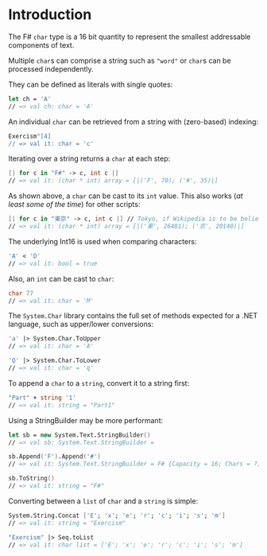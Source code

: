 # Introduction

The F# `char` type is a 16 bit quantity to represent the smallest addressable components of text.

Multiple `char`s can comprise a string such as `"word"` or `char`s can be processed independently.

They can be defined as literals with single quotes:

```fsharp
let ch = 'A'
// => val ch: char = 'A'
```

An individual `char` can be retrieved from a string with (zero-based) indexing:

```fsharp
Exercism"[4]
// => val it: char = 'c'
```

Iterating over a string returns a `char` at each step:

```fsharp
[| for c in "F#" -> c, int c |]
// => val it: (char * int) array = [|('F', 70); ('#', 35)|]
```

As shown above, a `char` can be cast to its `int` value.
This also works (*at least some of the time*) for other scripts:

```fsharp
[| for c in "東京" -> c, int c |] // Tokyo, if Wikipedia is to be believed
// => val it: (char * int) array = [|('東', 26481); ('京', 20140)|]
```

The underlying Int16 is used when comparing characters:

```fsharp
'A' < 'D'
// => val it: bool = true
```

Also, an `int` can be cast to `char`:

```fsharp
char 77
// => val it: char = 'M'
```

The `System.Char` library contains the full set of methods expected for a .NET language, such as upper/lower conversions:

```fsharp
'a' |> System.Char.ToUpper
// => val it: char = 'A'

'Q' |> System.Char.ToLower
// => val it: char = 'q'
```

To append a `char` to a `string`, convert it to a string first:

```fsharp
"Part" + string '1'
// => val it: string = "Part1"
```

Using a StringBuilder may be more performant:

```fsharp
let sb = new System.Text.StringBuilder()
// => val sb: System.Text.StringBuilder = 

sb.Append('F').Append('#')
// => val it: System.Text.StringBuilder = F# {Capacity = 16; Chars = ?; Length = 2; MaxCapacity = 2147483647;}

sb.ToString()
// => val it: string = "F#"
```

Converting between a `list` of `char` and a `string` is simple:

```fsharp
System.String.Concat ['E'; 'x'; 'e'; 'r'; 'c'; 'i'; 's'; 'm']
// => val it: string = "Exercism"

"Exercism" |> Seq.toList
// => val it: char list = ['E'; 'x'; 'e'; 'r'; 'c'; 'i'; 's'; 'm']
```
